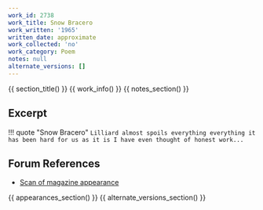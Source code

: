```yaml
---
work_id: 2738
work_title: Snow Bracero
work_written: '1965'
written_date: approximate
work_collected: 'no'
work_category: Poem
notes: null
alternate_versions: []
---
```


{{ section_title() }}
{{ work_info() }}
{{ notes_section() }}
## Excerpt
!!! quote "Snow Bracero"
    ```
    Lilliard almost spoils everything
    everything
    it has been hard for us as it is
    I have even thought of honest work...
    ```

## Forum References
- [Scan of magazine appearance](https://bukowskiforum.com/threads/jacaranda-no-6-february-1965.8814/)

{{ appearances_section() }}
{{ alternate_versions_section() }}